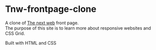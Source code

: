 # Tnw-frontpage-clone

A clone of [The next web](thenextweb.com) front page.  
The purpose of this site is to learn more about responsive websites and CSS Grid.

Built with HTML and CSS
